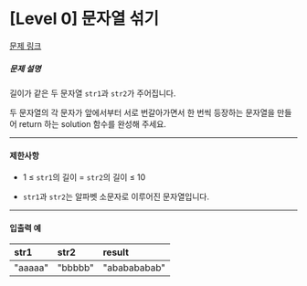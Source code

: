 # [Level 0] 문자열 섞기

[문제 링크](https://school.programmers.co.kr/learn/courses/30/lessons/181942)

##### 문제 설명

길이가 같은 두 문자열 ```str1```과 ```str2```가 주어집니다.

두 문자열의 각 문자가 앞에서부터 서로 번갈아가면서 한 번씩 등장하는 문자열을 만들어 return 하는 solution 함수를 완성해 주세요.

---

#### 제한사항

- 1 ≤ ```str1```의 길이 = ```str2```의 길이 ≤ 10

- ```str1```과 ```str2```는 알파벳 소문자로 이루어진 문자열입니다.

---

#### 입출력 예


|str1|str2|result|
|:----|:----|:------|
|"aaaaa"|"bbbbb"|"ababababab"|
